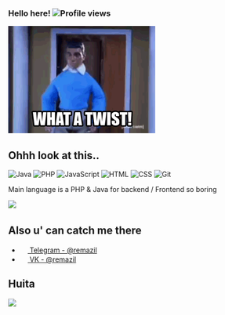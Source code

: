 ### Hello here! ![Profile views](https://gpvc.arturio.dev/ReMazil)

![1ATP.gif](https://github.com/ReMazil/ReMazil/raw/main/1ATP.gif)

## Ohhh look at this..

![Java](https://img.shields.io/badge/-Java-%23da5341?logo=Oracle&logoColor=white&style=flat-square) ![PHP](https://img.shields.io/badge/-PHP-%230075a8?logo=PHP&logoColor=white&style=flat-square) ![JavaScript](https://img.shields.io/badge/-JavaScript-%23e9d54c?logo=javascript&logoColor=white&style=flat-square) ![HTML](https://img.shields.io/badge/-HTML-%23de4b25?logo=html5&logoColor=white&style=flat-square) ![CSS](https://img.shields.io/badge/-CSS-%230174b8?logo=css3&logoColor=white&style=flat-square) ![Git](https://img.shields.io/badge/-Git-%23ea4f32?logo=git&logoColor=white&style=flat-square)

Main language is a PHP & Java for backend / Frontend so boring

<img src="https://github-readme-stats.vercel.app/api/top-langs/?username=ReMazil&hide_title=false" />

## Also u' can catch me there
- <a href="https://t.me/remazil"><img src="https://upload.wikimedia.org/wikipedia/commons/thumb/8/82/Telegram_logo.svg/768px-Telegram_logo.svg.png" width=16 height=16 /> Telegram - @remazil</a>
- <a href="https://vk.com/remazil"><img src="https://upload.wikimedia.org/wikipedia/commons/thumb/2/21/VK.com-logo.svg/1024px-VK.com-logo.svg.png" width=16 height=16 /> VK - @remazil</a>

## Huita
<img src="https://github-readme-stats.vercel.app/api?username=remazil&show_icons=true&count_private=true">
